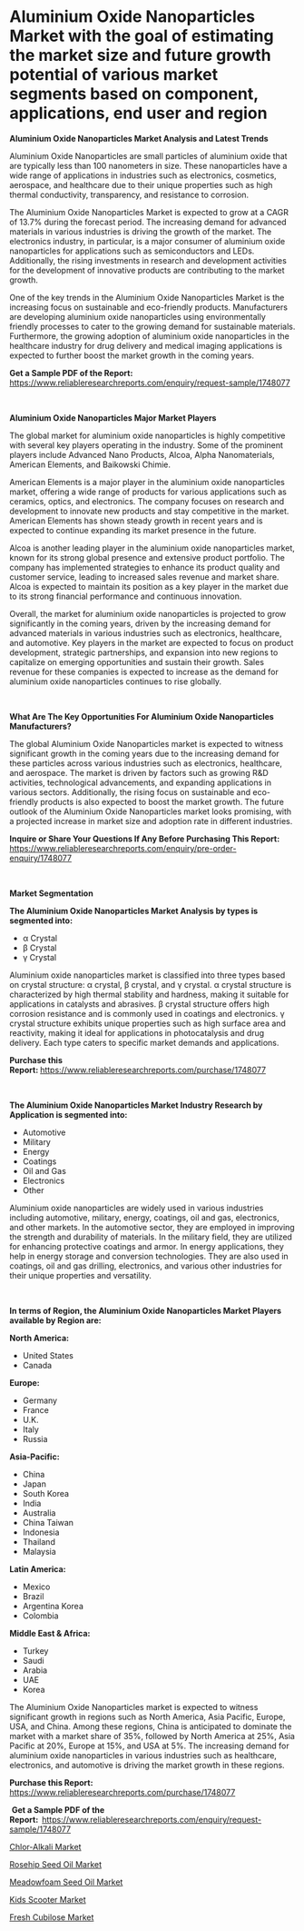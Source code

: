 <p><h1>Aluminium Oxide Nanoparticles Market with the goal of estimating the market size and future growth potential of various market segments based on component, applications, end user and region</h1></p><p><strong>Aluminium Oxide Nanoparticles Market Analysis and Latest Trends</strong></p>
<p><p>Aluminium Oxide Nanoparticles are small particles of aluminium oxide that are typically less than 100 nanometers in size. These nanoparticles have a wide range of applications in industries such as electronics, cosmetics, aerospace, and healthcare due to their unique properties such as high thermal conductivity, transparency, and resistance to corrosion.</p><p>The Aluminium Oxide Nanoparticles Market is expected to grow at a CAGR of 13.7% during the forecast period. The increasing demand for advanced materials in various industries is driving the growth of the market. The electronics industry, in particular, is a major consumer of aluminium oxide nanoparticles for applications such as semiconductors and LEDs. Additionally, the rising investments in research and development activities for the development of innovative products are contributing to the market growth.</p><p>One of the key trends in the Aluminium Oxide Nanoparticles Market is the increasing focus on sustainable and eco-friendly products. Manufacturers are developing aluminium oxide nanoparticles using environmentally friendly processes to cater to the growing demand for sustainable materials. Furthermore, the growing adoption of aluminium oxide nanoparticles in the healthcare industry for drug delivery and medical imaging applications is expected to further boost the market growth in the coming years.</p></p>
<p><strong>Get a Sample PDF of the Report:&nbsp;</strong> <a href="https://www.reliableresearchreports.com/enquiry/request-sample/1748077">https://www.reliableresearchreports.com/enquiry/request-sample/1748077</a></p>
<p>&nbsp;</p>
<p><strong>Aluminium Oxide Nanoparticles Major Market Players</strong></p>
<p><p>The global market for aluminium oxide nanoparticles is highly competitive with several key players operating in the industry. Some of the prominent players include Advanced Nano Products, Alcoa, Alpha Nanomaterials, American Elements, and Baikowski Chimie.</p><p>American Elements is a major player in the aluminium oxide nanoparticles market, offering a wide range of products for various applications such as ceramics, optics, and electronics. The company focuses on research and development to innovate new products and stay competitive in the market. American Elements has shown steady growth in recent years and is expected to continue expanding its market presence in the future.</p><p>Alcoa is another leading player in the aluminium oxide nanoparticles market, known for its strong global presence and extensive product portfolio. The company has implemented strategies to enhance its product quality and customer service, leading to increased sales revenue and market share. Alcoa is expected to maintain its position as a key player in the market due to its strong financial performance and continuous innovation.</p><p>Overall, the market for aluminium oxide nanoparticles is projected to grow significantly in the coming years, driven by the increasing demand for advanced materials in various industries such as electronics, healthcare, and automotive. Key players in the market are expected to focus on product development, strategic partnerships, and expansion into new regions to capitalize on emerging opportunities and sustain their growth. Sales revenue for these companies is expected to increase as the demand for aluminium oxide nanoparticles continues to rise globally.</p></p>
<p>&nbsp;</p>
<p><strong>What Are The Key Opportunities For Aluminium Oxide Nanoparticles Manufacturers?</strong></p>
<p><p>The global Aluminium Oxide Nanoparticles market is expected to witness significant growth in the coming years due to the increasing demand for these particles across various industries such as electronics, healthcare, and aerospace. The market is driven by factors such as growing R&D activities, technological advancements, and expanding applications in various sectors. Additionally, the rising focus on sustainable and eco-friendly products is also expected to boost the market growth. The future outlook of the Aluminium Oxide Nanoparticles market looks promising, with a projected increase in market size and adoption rate in different industries.</p></p>
<p><strong>Inquire or Share Your Questions If Any Before Purchasing This Report:</strong> <a href="https://www.reliableresearchreports.com/enquiry/pre-order-enquiry/1748077">https://www.reliableresearchreports.com/enquiry/pre-order-enquiry/1748077</a></p>
<p>&nbsp;</p>
<p><strong>Market Segmentation</strong></p>
<p><strong>The Aluminium Oxide Nanoparticles Market Analysis by types is segmented into:</strong></p>
<p><ul><li>α Crystal</li><li>β Crystal</li><li>γ Crystal</li></ul></p>
<p><p>Aluminium oxide nanoparticles market is classified into three types based on crystal structure: α crystal, β crystal, and γ crystal. α crystal structure is characterized by high thermal stability and hardness, making it suitable for applications in catalysts and abrasives. β crystal structure offers high corrosion resistance and is commonly used in coatings and electronics. γ crystal structure exhibits unique properties such as high surface area and reactivity, making it ideal for applications in photocatalysis and drug delivery. Each type caters to specific market demands and applications.</p></p>
<p><strong>Purchase this Report:&nbsp;</strong><a href="https://www.reliableresearchreports.com/purchase/1748077">https://www.reliableresearchreports.com/purchase/1748077</a></p>
<p>&nbsp;</p>
<p><strong>The Aluminium Oxide Nanoparticles Market Industry Research by Application is segmented into:</strong></p>
<p><ul><li>Automotive</li><li>Military</li><li>Energy</li><li>Coatings</li><li>Oil and Gas</li><li>Electronics</li><li>Other</li></ul></p>
<p><p>Aluminium oxide nanoparticles are widely used in various industries including automotive, military, energy, coatings, oil and gas, electronics, and other markets. In the automotive sector, they are employed in improving the strength and durability of materials. In the military field, they are utilized for enhancing protective coatings and armor. In energy applications, they help in energy storage and conversion technologies. They are also used in coatings, oil and gas drilling, electronics, and various other industries for their unique properties and versatility.</p></p>
<p>&nbsp;</p>
<p><strong>In terms of Region, the Aluminium Oxide Nanoparticles Market Players available by Region are:</strong></p>
<p>
    <p> <strong> North America: </strong>
        <ul>
            <li>United States</li>
            <li>Canada</li>
        </ul>
        </p> 
    <p> <strong> Europe: </strong>
        <ul>
            <li>Germany</li>
            <li>France</li>
            <li>U.K.</li>
            <li>Italy</li>
            <li>Russia</li>
        </ul>
        </p> 
    <p> <strong> Asia-Pacific: </strong>
        <ul>
            <li>China</li>
            <li>Japan</li>
            <li>South Korea</li>
            <li>India</li>
            <li>Australia</li>
            <li>China Taiwan</li>
            <li>Indonesia</li>
            <li>Thailand</li>
            <li>Malaysia</li>
        </ul>
        </p> 
    <p> <strong> Latin America: </strong>
        <ul>
            <li>Mexico</li>
            <li>Brazil</li>
            <li>Argentina Korea</li>
            <li>Colombia</li>
        </ul>
        </p> 
    <p> <strong> Middle East & Africa: </strong>
        <ul>
            <li>Turkey</li>
            <li>Saudi</li>
            <li>Arabia</li>
            <li>UAE</li>
            <li>Korea</li>
        </ul>
    </p>
    </p>
<p><p>The Aluminium Oxide Nanoparticles market is expected to witness significant growth in regions such as North America, Asia Pacific, Europe, USA, and China. Among these regions, China is anticipated to dominate the market with a market share of 35%, followed by North America at 25%, Asia Pacific at 20%, Europe at 15%, and USA at 5%. The increasing demand for aluminium oxide nanoparticles in various industries such as healthcare, electronics, and automotive is driving the market growth in these regions.</p></p>
<p><strong>Purchase this Report: </strong><a href="https://www.reliableresearchreports.com/purchase/1748077">https://www.reliableresearchreports.com/purchase/1748077</a></p>
<p>&nbsp;<strong>Get a Sample PDF of the Report:&nbsp;&nbsp;</strong><a href="https://www.reliableresearchreports.com/enquiry/request-sample/1748077">https://www.reliableresearchreports.com/enquiry/request-sample/1748077</a></p>
<p><strong></strong></p>
<p><p><a href="https://angry-finch-aaf.notion.site/Chlor-Alkali-Market-Offers-Provide-Insightful-Data-for-the-Time-Period-from-2024-to-2031-and-also-Pr-e70a84ff37f2405082a11ed270faee3f">Chlor-Alkali Market</a></p><p><a href="https://github.com/juniordelafrance/Market-Research-Report-List-2/blob/main/rosehip-seed-oil-market.md">Rosehip Seed Oil Market</a></p><p><a href="https://github.com/jaidynmorantestelletmjzya/Market-Research-Report-List-1/blob/main/meadowfoam-seed-oil-market.md">Meadowfoam Seed Oil Market</a></p><p><a href="https://issuu.com/reportprime-2/docs/kids-scooter-market-size-2030.pptx">Kids Scooter Market</a></p><p><a href="https://issuu.com/reportprime-2/docs/fresh-cubilose-market-size-2030.pptx">Fresh Cubilose Market</a></p></p>
